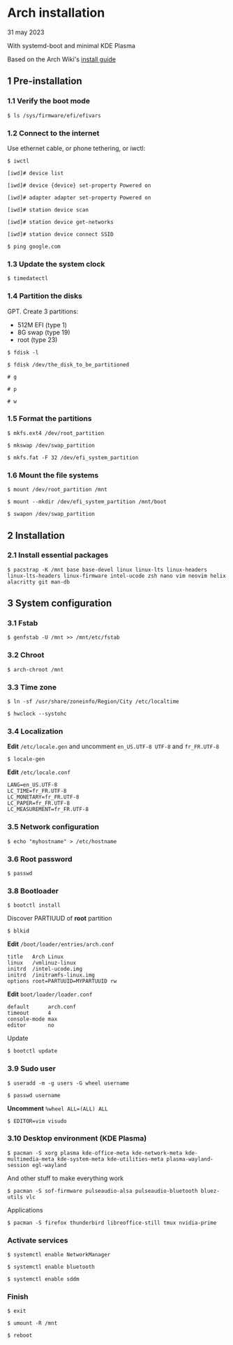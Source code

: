 # Arch installation

31 may 2023

With systemd-boot and minimal KDE Plasma

Based on the Arch Wiki's [install guide](https://wiki.archlinux.org/title/Installation_guide)

## 1 Pre-installation

### 1.1 Verify the boot mode

```
$ ls /sys/firmware/efi/efivars
```

### 1.2 Connect to the internet

Use ethernet cable, or phone tethering, or iwctl:

```
$ iwctl

[iwd]# device list

[iwd]# device {device} set-property Powered on

[iwd]# adapter adapter set-property Powered on

[iwd]# station device scan

[iwd]# station device get-networks

[iwd]# station device connect SSID

$ ping google.com
```

### 1.3 Update the system clock

```
$ timedatectl
```

### 1.4 Partition the disks

GPT. Create 3 partitions:

- 512M EFI (type 1)
- 8G swap (type 19)
- root (type 23)

```
$ fdisk -l

$ fdisk /dev/the_disk_to_be_partitioned

# g

# p

# w
```

### 1.5 Format the partitions

```
$ mkfs.ext4 /dev/root_partition

$ mkswap /dev/swap_partition

$ mkfs.fat -F 32 /dev/efi_system_partition
```

### 1.6 Mount the file systems

```
$ mount /dev/root_partition /mnt

$ mount --mkdir /dev/efi_system_partition /mnt/boot

$ swapon /dev/swap_partition
```

## 2 Installation

### 2.1 Install essential packages

```
$ pacstrap -K /mnt base base-devel linux linux-lts linux-headers linux-lts-headers linux-firmware intel-ucode zsh nano vim neovim helix alacritty git man-db
```

## 3 System configuration

### 3.1 Fstab

```
$ genfstab -U /mnt >> /mnt/etc/fstab
```

### 3.2 Chroot

```
$ arch-chroot /mnt
```

### 3.3 Time zone

```
$ ln -sf /usr/share/zoneinfo/Region/City /etc/localtime

$ hwclock --systohc
```

### 3.4 Localization

**Edit** `/etc/locale.gen` and uncomment `en_US.UTF-8 UTF-8` and `fr_FR.UTF-8`

```
$ locale-gen
```

**Edit** `/etc/locale.conf`

```
LANG=en_US.UTF-8
LC_TIME=fr_FR.UTF-8
LC_MONETARY=fr_FR.UTF-8
LC_PAPER=fr_FR.UTF-8
LC_MEASUREMENT=fr_FR.UTF-8
```

### 3.5 Network configuration

```
$ echo "myhostname" > /etc/hostname
```

### 3.6 Root password

```
$ passwd
```

### 3.8 Bootloader

```
$ bootctl install
```

Discover PARTIUUD of **root** partition

```
$ blkid
```

**Edit** `/boot/loader/entries/arch.conf`

```
title   Arch Linux
linux   /vmlinuz-linux
initrd  /intel-ucode.img
initrd  /initramfs-linux.img
options root=PARTUUID=MYPARTUUID rw
```

**Edit** `boot/loader/loader.conf`

```
default      arch.conf
timeout      4
console-mode max
editor       no
```

Update

```
$ bootctl update
```

### 3.9 Sudo user

```
$ useradd -m -g users -G wheel username

$ passwd username
```

**Uncomment** `%wheel ALL=(ALL) ALL`

```
$ EDITOR=vim visudo
```

### 3.10 Desktop environment (KDE Plasma)

```
$ pacman -S xorg plasma kde-office-meta kde-network-meta kde-multimedia-meta kde-system-meta kde-utilities-meta plasma-wayland-session egl-wayland
```

And other stuff to make everything work

```
$ pacman -S sof-firmware pulseaudio-alsa pulseaudio-bluetooth bluez-utils vlc
```

Applications

```
$ pacman -S firefox thunderbird libreoffice-still tmux nvidia-prime
```

### Activate services

```
$ systemctl enable NetworkManager

$ systemctl enable bluetooth

$ systemctl enable sddm
```

### Finish

```
$ exit

$ umount -R /mnt

$ reboot
```
